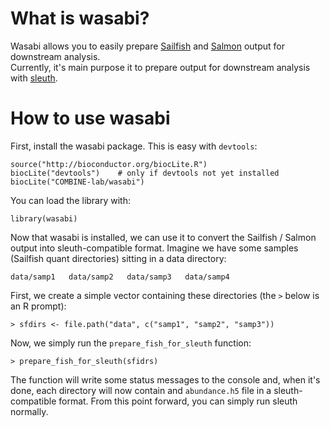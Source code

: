 # What is wasabi?

Wasabi allows you to easily prepare [Sailfish](https://github.com/kingsfordgroup/sailfish) and [Salmon](https://github.com/COMBINE-lab/salmon) output for downstream analysis.  
Currently, it's main purpose it to prepare output for downstream analysis with [sleuth](http://pachterlab.github.io/sleuth/).

# How to use wasabi

First, install the wasabi package.  This is easy with `devtools`:

```
source("http://bioconductor.org/biocLite.R")
biocLite("devtools")    # only if devtools not yet installed
biocLite("COMBINE-lab/wasabi")
```

You can load the library with:

```
library(wasabi)
```

Now that wasabi is installed, we can use it to convert the Sailfish / Salmon output into sleuth-compatible format.
Imagine we have some samples (Sailfish quant directories) sitting in a data directory:

```
data/samp1   data/samp2   data/samp3   data/samp4
```

First, we create a simple vector containing these directories (the `>` below is an R prompt):

```
> sfdirs <- file.path("data", c("samp1", "samp2", "samp3"))
```

Now, we simply run the `prepare_fish_for_sleuth` function:

```
> prepare_fish_for_sleuth(sfidrs)
```

The function will write some status messages to the console and, when it's done, each directory will now contain 
and `abundance.h5` file in a sleuth-compatible format.  From this point forward, you can simply run sleuth normally.

